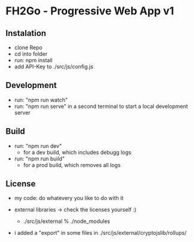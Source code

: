 # FH2Go - Progressive Web App v1

## Instalation
- clone Repo
- cd into folder
- run: npm install
- add API-Key to ./src/js/config.js

## Development
- run: "npm run watch"
- run: "npm run serve" in a second terminal to start a local development server

## Build
- run: "npm run dev"
  - for a dev build, which includes debugg logs
- run: "npm run build"
  - for a prod build, which removes all logs


## License
- my code: do whatevery you like to do with it

- external libraries -> check the licenses yourself :)
  - ./src/js/external % ./node_modules

- i added a "export" in some files in ./src/js/external/cryptojslib/rollups/
